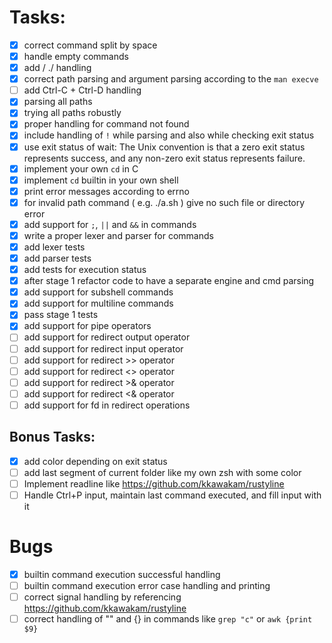 # Tasks:

- [X] correct command split by space
- [X] handle empty commands
- [X] add / ./ handling
- [X] correct path parsing and argument parsing according to the `man execve`
- [ ] add Ctrl-C + Ctrl-D handling
- [X] parsing all paths
- [X] trying all paths robustly
- [X] proper handling for command not found
- [X] include handling of `!` while parsing and also while checking exit status
- [X] use exit status of wait: The Unix convention is that a zero exit status represents success, and any non-zero exit status represents failure.
- [X] implement your own `cd` in C
- [X] implement `cd` builtin in your own shell
- [X] print error messages according to errno
- [X] for invalid path command ( e.g. ./a.sh ) give no such file or directory error
- [X] add support for `;`, `||` and `&&` in commands
- [X] write a proper lexer and parser for commands
- [X] add lexer tests
- [X] add parser tests
- [X] add tests for execution status
- [X] after stage 1 refactor code to have a separate engine and cmd parsing
- [X] add support for subshell commands
- [X] add support for multiline commands
- [X] pass stage 1 tests
- [X] add support for pipe operators
- [ ] add support for redirect output operator
- [ ] add support for redirect input operator
- [ ] add support for redirect >> operator
- [ ] add support for redirect <> operator
- [ ] add support for redirect >& operator
- [ ] add support for redirect <& operator
- [ ] add support for fd in redirect operations

## Bonus Tasks:

- [X] add color depending on exit status
- [ ] add last segment of current folder like my own zsh with some color
- [ ] Implement readline like https://github.com/kkawakam/rustyline
- [ ] Handle Ctrl+P input, maintain last command executed, and fill input with it

# Bugs

- [X] builtin command execution successful handling
- [ ] builtin command execution error case handling and printing
- [ ] correct signal handling by referencing https://github.com/kkawakam/rustyline
- [ ] correct handling of "" and {} in commands like `grep "c"` or `awk {print $9}`
